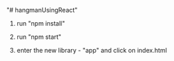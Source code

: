 "# hangmanUsingReact" 

1. run "npm install"

2. run "npm start"

3. enter the new library - "app" and click on index.html
